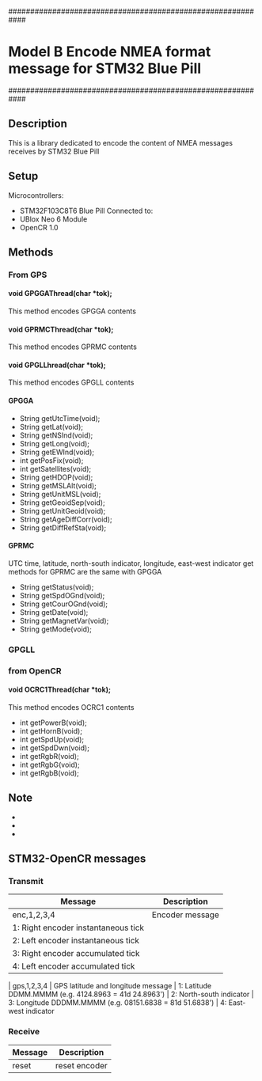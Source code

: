 ############################################################
#	Model B Encode NMEA format message for STM32 Blue Pill
############################################################

## Description

This is a library dedicated to encode the content of NMEA messages receives by STM32 Blue Pill

## Setup
 
 Microcontrollers:
 - STM32F103C8T6 Blue Pill
 Connected to:
 - UBlox Neo 6 Module
 - OpenCR 1.0


## Methods

### From GPS
#### void GPGGAThread(char *tok); 
This method encodes GPGGA contents

#### void GPRMCThread(char *tok);
This method encodes GPRMC contents

#### void GPGLLhread(char *tok);
This method encodes GPGLL contents

#### GPGGA
- String getUtcTime(void);
- String getLat(void);
- String getNSInd(void);
- String getLong(void);
- String getEWInd(void);
- int getPosFix(void);
- int getSatellites(void);
- String getHDOP(void);
- String getMSLAlt(void);
- String getUnitMSL(void);
- String getGeoidSep(void);
- String getUnitGeoid(void);
- String getAgeDiffCorr(void);
- String getDiffRefSta(void);

#### GPRMC
UTC time, latitude, north-south indicator, longitude, east-west indicator get methods for GPRMC are the same with GPGGA
- String getStatus(void);
- String getSpdOGnd(void);
- String getCourOGnd(void);
- String getDate(void);
- String getMagnetVar(void);
- String getMode(void);

### GPGLL

### from OpenCR
#### void OCRC1Thread(char *tok);
This method encodes OCRC1 contents

- int getPowerB(void);
- int getHornB(void);
- int getSpdUp(void);
- int getSpdDwn(void);
- int getRgbR(void);
- int getRgbG(void);
- int getRgbB(void);

## Note
 - 
 - 
 - 

## STM32-OpenCR messages
### Transmit
Message | Description |
--------|-------------|
enc,1,2,3,4 | Encoder message
| 1: Right encoder instantaneous tick
| 2: Left encoder instantaneous tick
| 3: Right encoder accumulated tick
| 4: Left encoder accumulated tick
|
gps,1,2,3,4 | GPS latitude and longitude message
| 1: Latitude DDMM.MMMM (e.g. 4124.8963 = 41d 24.8963')
| 2: North-south indicator
| 3: Longitude DDDMM.MMMM (e.g. 08151.6838 = 81d 51.6838')
| 4: East-west indicator

### Receive
Message | Description |
--------|-------------|
reset | reset encoder


